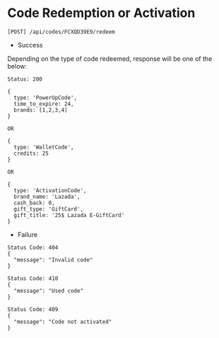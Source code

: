 Code Redemption or Activation
=============================

```
[POST] /api/codes/FCXQD39E9/redeem

```

* Success

Depending on the type of code redeemed, response will be one of the below:

```
Status: 200

{
  type: 'PowerUpCode', 
  time_to_expire: 24, 
  brands: [1,2,3,4]  
}

OR

{
  type: 'WalletCode', 
  credits: 25
}

OR

{
  type: 'ActivationCode',
  brand_name: 'Lazada',
  cash_back: 0,
  gift_type: 'GiftCard',
  gift_title: '25$ Lazada E-GiftCard'
}

```

* Failure

```
Status Code: 404
{
  "message": "Invalid code"
}
```

```
Status Code: 410
{
  "message": "Used code"
}
```

```
Status Code: 409
{
  "message": "Code not activated"
}
```

